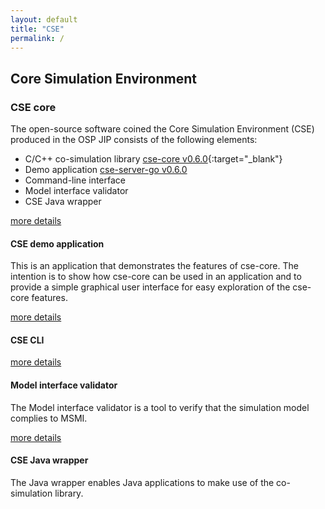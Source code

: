 ```yaml
---
layout: default
title: "CSE"
permalink: /
---
```


## Core Simulation Environment

### CSE core
The open-source software coined the Core Simulation Environment (CSE) produced in the OSP JIP consists of the following elements:

- C/C++ co-simulation library [cse-core v0.6.0](./cse-core/doxygen/0.6.0){:target="_blank"}
- Demo application [cse-server-go v0.6.0](./cse-server-go)
- Command-line interface
- Model interface validator
- CSE Java wrapper

[more details](./cse-core/cse)

#### CSE demo application
This is an application that demonstrates the features of cse-core. The intention is to show how cse-core can be used in an application and to provide a simple graphical user interface for easy exploration of the cse-core features.
 
[more details](./cse-demo-app/cse-demo-app)

#### CSE CLI
[more details](./cse-cli)

#### Model interface validator
The Model interface validator is a tool to verify that the simulation model complies to MSMI.

[more details](./model-interface-validator)

#### CSE Java wrapper
The Java wrapper enables Java applications to make use of the co-simulation library.

